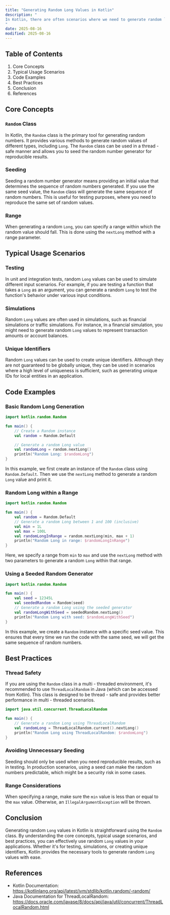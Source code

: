 ```yaml
---
title: "Generating Random Long Values in Kotlin"
description: "
In Kotlin, there are often scenarios where we need to generate random `Long` values. Whether it's for testing, simulations, or creating unique identifiers, having a good understanding of how to generate random `Long` values is essential. This blog post will delve into the core concepts, typical usage scenarios, and best practices for generating random `Long` values in Kotlin.
"
date: 2025-08-16
modified: 2025-08-16
---
```


## Table of Contents
1. Core Concepts
2. Typical Usage Scenarios
3. Code Examples
4. Best Practices
5. Conclusion
6. References

## Core Concepts
### `Random` Class
In Kotlin, the `Random` class is the primary tool for generating random numbers. It provides various methods to generate random values of different types, including `Long`. The `Random` class can be used in a thread - safe manner and allows you to seed the random number generator for reproducible results.

### Seeding
Seeding a random number generator means providing an initial value that determines the sequence of random numbers generated. If you use the same seed value, the `Random` class will generate the same sequence of random numbers. This is useful for testing purposes, where you need to reproduce the same set of random values.

### Range
When generating a random `Long`, you can specify a range within which the random value should fall. This is done using the `nextLong` method with a range parameter.

## Typical Usage Scenarios
### Testing
In unit and integration tests, random `Long` values can be used to simulate different input scenarios. For example, if you are testing a function that takes a `Long` as an argument, you can generate a random `Long` to test the function's behavior under various input conditions.

### Simulations
Random `Long` values are often used in simulations, such as financial simulations or traffic simulations. For instance, in a financial simulation, you might need to generate random `Long` values to represent transaction amounts or account balances.

### Unique Identifiers
Random `Long` values can be used to create unique identifiers. Although they are not guaranteed to be globally unique, they can be used in scenarios where a high level of uniqueness is sufficient, such as generating unique IDs for local entities in an application.

## Code Examples

### Basic Random Long Generation
```kotlin
import kotlin.random.Random

fun main() {
    // Create a Random instance
    val random = Random.Default

    // Generate a random Long value
    val randomLong = random.nextLong()
    println("Random Long: $randomLong")
}
```
In this example, we first create an instance of the `Random` class using `Random.Default`. Then we use the `nextLong` method to generate a random `Long` value and print it.

### Random Long within a Range
```kotlin
import kotlin.random.Random

fun main() {
    val random = Random.Default
    // Generate a random Long between 1 and 100 (inclusive)
    val min = 1L
    val max = 100L
    val randomLongInRange = random.nextLong(min, max + 1)
    println("Random Long in range: $randomLongInRange")
}
```
Here, we specify a range from `min` to `max` and use the `nextLong` method with two parameters to generate a random `Long` within that range.

### Using a Seeded Random Generator
```kotlin
import kotlin.random.Random

fun main() {
    val seed = 12345L
    val seededRandom = Random(seed)
    // Generate a random Long using the seeded generator
    val randomLongWithSeed = seededRandom.nextLong()
    println("Random Long with seed: $randomLongWithSeed")
}
```
In this example, we create a `Random` instance with a specific seed value. This ensures that every time we run the code with the same seed, we will get the same sequence of random numbers.

## Best Practices
### Thread Safety
If you are using the `Random` class in a multi - threaded environment, it's recommended to use `ThreadLocalRandom` in Java (which can be accessed from Kotlin). This class is designed to be thread - safe and provides better performance in multi - threaded scenarios.

```kotlin
import java.util.concurrent.ThreadLocalRandom

fun main() {
    // Generate a random Long using ThreadLocalRandom
    val randomLong = ThreadLocalRandom.current().nextLong()
    println("Random Long using ThreadLocalRandom: $randomLong")
}
```

### Avoiding Unnecessary Seeding
Seeding should only be used when you need reproducible results, such as in testing. In production scenarios, using a seed can make the random numbers predictable, which might be a security risk in some cases.

### Range Considerations
When specifying a range, make sure the `min` value is less than or equal to the `max` value. Otherwise, an `IllegalArgumentException` will be thrown.

## Conclusion
Generating random `Long` values in Kotlin is straightforward using the `Random` class. By understanding the core concepts, typical usage scenarios, and best practices, you can effectively use random `Long` values in your applications. Whether it's for testing, simulations, or creating unique identifiers, Kotlin provides the necessary tools to generate random `Long` values with ease.

## References
- Kotlin Documentation: https://kotlinlang.org/api/latest/jvm/stdlib/kotlin.random/-random/
- Java Documentation for ThreadLocalRandom: https://docs.oracle.com/javase/8/docs/api/java/util/concurrent/ThreadLocalRandom.html
